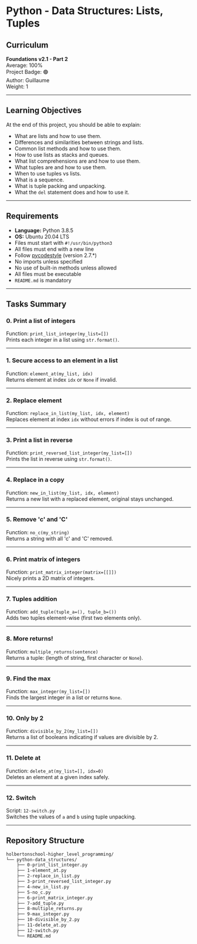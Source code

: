 # Python - Data Structures: Lists, Tuples

##  Curriculum
**Foundations v2.1 - Part 2**  
Average: 100%  
Project Badge: 🟢  
Author: Guillaume  
Weight: 1

---

##  Learning Objectives

At the end of this project, you should be able to explain:

- What are lists and how to use them.
- Differences and similarities between strings and lists.
- Common list methods and how to use them.
- How to use lists as stacks and queues.
- What list comprehensions are and how to use them.
- What tuples are and how to use them.
- When to use tuples vs lists.
- What is a sequence.
- What is tuple packing and unpacking.
- What the `del` statement does and how to use it.

---

##  Requirements

- **Language:** Python 3.8.5
- **OS:** Ubuntu 20.04 LTS
- Files must start with `#!/usr/bin/python3`
- All files must end with a new line
- Follow [pycodestyle](https://pypi.org/project/pycodestyle/) (version 2.7.\*)
- No imports unless specified
- No use of built-in methods unless allowed
- All files must be executable
- `README.md` is mandatory

---

##  Tasks Summary

### 0. Print a list of integers
Function: `print_list_integer(my_list=[])`  
 Prints each integer in a list using `str.format()`.

---

### 1. Secure access to an element in a list
Function: `element_at(my_list, idx)`  
 Returns element at index `idx` or `None` if invalid.

---

### 2. Replace element
Function: `replace_in_list(my_list, idx, element)`  
 Replaces element at index `idx` without errors if index is out of range.

---

### 3. Print a list in reverse
Function: `print_reversed_list_integer(my_list=[])`  
 Prints the list in reverse using `str.format()`.

---

### 4. Replace in a copy
Function: `new_in_list(my_list, idx, element)`  
 Returns a new list with a replaced element, original stays unchanged.

---

### 5. Remove 'c' and 'C'
Function: `no_c(my_string)`  
 Returns a string with all 'c' and 'C' removed.

---

### 6. Print matrix of integers
Function: `print_matrix_integer(matrix=[[]])`  
 Nicely prints a 2D matrix of integers.

---

### 7. Tuples addition
Function: `add_tuple(tuple_a=(), tuple_b=())`  
 Adds two tuples element-wise (first two elements only).

---

### 8. More returns!
Function: `multiple_returns(sentence)`  
 Returns a tuple: (length of string, first character or `None`).

---

### 9. Find the max
Function: `max_integer(my_list=[])`  
 Finds the largest integer in a list or returns `None`.

---

### 10. Only by 2
Function: `divisible_by_2(my_list=[])`  
 Returns a list of booleans indicating if values are divisible by 2.

---

### 11. Delete at
Function: `delete_at(my_list=[], idx=0)`  
 Deletes an element at a given index safely.

---

### 12. Switch
Script: `12-switch.py`  
 Switches the values of `a` and `b` using tuple unpacking.

---

##  Repository Structure

```bash
holbertonschool-higher_level_programming/
└── python-data_structures/
    ├── 0-print_list_integer.py
    ├── 1-element_at.py
    ├── 2-replace_in_list.py
    ├── 3-print_reversed_list_integer.py
    ├── 4-new_in_list.py
    ├── 5-no_c.py
    ├── 6-print_matrix_integer.py
    ├── 7-add_tuple.py
    ├── 8-multiple_returns.py
    ├── 9-max_integer.py
    ├── 10-divisible_by_2.py
    ├── 11-delete_at.py
    ├── 12-switch.py
    └── README.md

